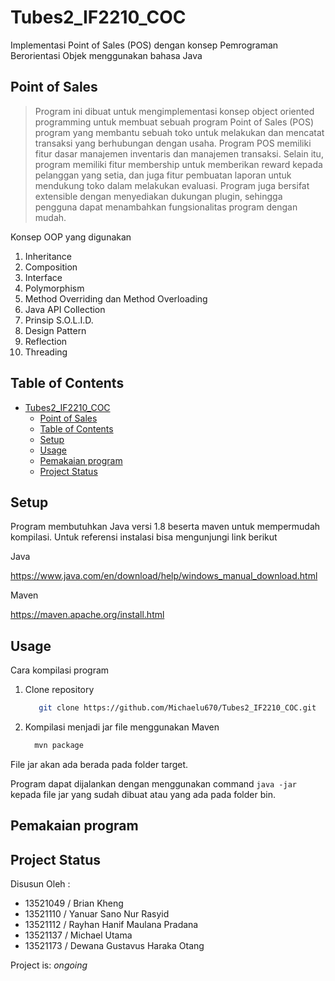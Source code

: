 # Tubes2_IF2210_COC

Implementasi Point of Sales (POS) dengan konsep Pemrograman Berorientasi Objek menggunakan bahasa Java

## Point of Sales

> Program ini dibuat untuk mengimplementasi konsep object oriented programming untuk membuat sebuah program Point of Sales (POS) program yang membantu sebuah toko untuk melakukan dan mencatat transaksi yang berhubungan dengan usaha.
> Program POS memiliki fitur dasar manajemen inventaris dan manajemen transaksi. Selain itu, program memiliki fitur membership untuk memberikan reward kepada pelanggan yang setia, dan juga fitur pembuatan laporan untuk mendukung toko dalam melakukan evaluasi. Program juga bersifat extensible dengan menyediakan dukungan plugin, sehingga pengguna dapat menambahkan fungsionalitas program dengan mudah.

Konsep OOP yang digunakan

1. Inheritance
2. Composition
3. Interface
4. Polymorphism
5. Method Overriding dan Method Overloading
6. Java API Collection
7. Prinsip S.O.L.I.D.
8. Design Pattern
9. Reflection
10. Threading

## Table of Contents

- [Tubes2\_IF2210\_COC](#tubes2_if2210_coc)
  - [Point of Sales](#point-of-sales)
  - [Table of Contents](#table-of-contents)
  - [Setup](#setup)
  - [Usage](#usage)
  - [Pemakaian program](#pemakaian-program)
  - [Project Status](#project-status)

## Setup

Program membutuhkan Java versi 1.8 beserta maven untuk mempermudah kompilasi.
Untuk referensi instalasi bisa mengunjungi link berikut

Java

<https://www.java.com/en/download/help/windows_manual_download.html>

Maven

<https://maven.apache.org/install.html>

## Usage

Cara kompilasi program

1. Clone repository

   ```bash
      git clone https://github.com/Michaelu670/Tubes2_IF2210_COC.git
   ```

2. Kompilasi menjadi jar file menggunakan Maven

    ```bash
      mvn package
    ```

File jar akan ada berada pada folder target.

Program dapat dijalankan dengan menggunakan command `java -jar` kepada file jar yang sudah dibuat atau yang ada pada folder bin.

## Pemakaian program

## Project Status

 Disusun Oleh :

- 13521049 / Brian Kheng
- 13521110 / Yanuar Sano Nur Rasyid
- 13521112 / Rayhan Hanif Maulana Pradana
- 13521137 / Michael Utama
- 13521173 / Dewana Gustavus Haraka Otang

Project is: _ongoing_